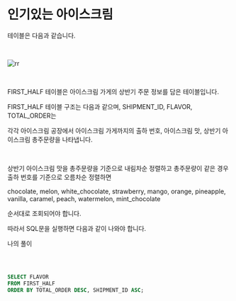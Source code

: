 인기있는 아이스크림
=================================

테이블은 다음과 같습니다.  

</br>

![rr](https://github.com/pursWon/CRM101/assets/99719661/f39e220a-518f-4d12-b773-a36c37447ca0)

</br>

FIRST_HALF 테이블은 아이스크림 가게의 상반기 주문 정보를 담은 테이블입니다.    

FIRST_HALF 테이블 구조는 다음과 같으며, SHIPMENT_ID, FLAVOR, TOTAL_ORDER는    

각각 아이스크림 공장에서 아이스크림 가게까지의 출하 번호, 아이스크림 맛, 상반기 아이스크림 총주문량을 나타냅니다.    

</br>

상반기 아이스크림 맛을 총주문량을 기준으로 내림차순 정렬하고 총주문량이 같은 경우 출하 번호를 기준으로 오름차순 정렬하면        

chocolate, melon, white_chocolate, strawberry, mango, orange, pineapple, vanilla, caramel, peach, watermelon, mint_chocolate    

순서대로 조회되어야 합니다.        

따라서 SQL문을 실행하면 다음과 같이 나와야 합니다.    

나의 풀이

</br>

```sql

SELECT FLAVOR
FROM FIRST_HALF 
ORDER BY TOTAL_ORDER DESC, SHIPMENT_ID ASC;

```

